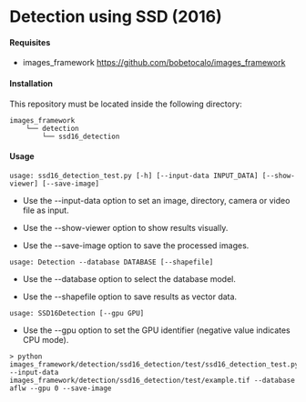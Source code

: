 # Detection using SSD (2016)

#### Requisites
- images_framework https://github.com/bobetocalo/images_framework

#### Installation
This repository must be located inside the following directory:
```
images_framework
    └── detection
        └── ssd16_detection
```
#### Usage
```
usage: ssd16_detection_test.py [-h] [--input-data INPUT_DATA] [--show-viewer] [--save-image]
```

* Use the --input-data option to set an image, directory, camera or video file as input.

* Use the --show-viewer option to show results visually.

* Use the --save-image option to save the processed images.
```
usage: Detection --database DATABASE [--shapefile]
```

* Use the --database option to select the database model.

* Use the --shapefile option to save results as vector data.
```
usage: SSD16Detection [--gpu GPU]
```

* Use the --gpu option to set the GPU identifier (negative value indicates CPU mode).
```
> python images_framework/detection/ssd16_detection/test/ssd16_detection_test.py --input-data images_framework/detection/ssd16_detection/test/example.tif --database aflw --gpu 0 --save-image
```
